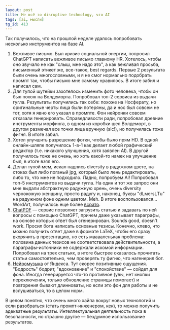 ```yaml
---
layout: post
title: Не всё то disruptive technology, что AI
tags: [ai, мысли]
tg_id: 413
---
```

Так получилось, что на прошлой неделе удалось попробовать несколько инструментов на базе AI.
1. Вежливое письмо. Был кризис социальной энергии, попросил ChatGPT написать вежливое письмо главному HR. Хотелось, чтобы оно звучало не как "слыш, мне надо это", а как вежливая просьба, письменный этикет же, все-такое, best regards. Первые 2 результата были очень многословными, и я не смог нормально подобрать промпт так, чтобы письмо мне самому нравилось. В итоге забил и написал сам.
2. Для тупой шутейки захотелось изменить фото человека, чтобы он был похож на Волдеморта. Попробовал топ-2 сервиса из выдачи гугла. Результаты получились так себе: похоже на Носферату, но оригинальные черты лица были потеряны, да и нос был совсем не тот, хотя я явно его указал в промпте. Фон нейронки совсем отказали генерировать. Справедливости ради, попробовал древние инструменты морфинга, в одном из коробки шел Волдеморт, в другом размечал все точки лица вручную (sic!), но получилась тоже фигня. В итоге забил.
3. Хотел улучшить разрешение фотки, чтобы было прям HD. В одной онлайн-шляпе получилось 1-в-1 как делает любой графический редактор (т.е. никакого улучшения, хотя заявлен AI). В другой получилось тоже не очень, но хоть какой-то намек на улучшение был, в итоге взял его.
4. Делал тупой мем, искал надпись diversity в радужном цвете, на стоках был либо поганый jpg, который было лень редактировать, либо то, что мне не подходило. Ладно, попробуем AI! Попробовал топ-5 инструментов из выдачи гугла. На один и тот же запрос они мне выдали абстрактную радужную хрень, очень diversity чернокожую женщину, просто радугу и, наконец, буквы "dLмersLТu" на радужном фоне одним цветом. Meh. В итоге воспользовался... WordArt, получилось еще более [всрато](/gags/#2023-06-18-diversity.png).
5. [ChatPDF](https://www.chatpdf.com/) — сервис позволяет загрузить статью и задавать по ней вопросы с помощью ChatGPT, причем даже указывает параграфы, на основе которых ответ был сгенерирован. Sounds good, doesn't work. Просил бота написать основные тезисы. Конечно, клево, что можно получить ответ даже в формате LaTeX, чтобы его сразу вкорячить в презентацию, но есть мааааленькая проблема: половина данных тезисов не соответствовала действительности, а параграфы-источники не содержали искомой информации. Попробовал на трех статьях, в итоге быстрее оказалось прочитать статьи самостоятельно, чем проверять ту фигню, что нагенерил бот.
6. [Нейромузыка](https://music.yandex.ru/neuromusic) от Яндекса. Тут скорее позитивные ощущения. "Бодрость" бодрит, "вдохновение" и "спокойствие" — сойдет для фона. Иногда генерируется что-то противное (увы, нет кнопки переключения, только обновление страницы помогает) и повторения бывают длинноваты, но если это фон для работы и не вслушиваться, то в целом норм.

В целом понятно, что очень много хайпа вокруг новых технологий и если разобраться (стать промпт-инженером, кек), то можно получить адекватные результаты. Интеллектуальная деятельность пока в безопасности, но страшно другое — бездумное использование результатов.

